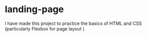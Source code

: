 # landing-page
I have made this project to practice the basics of HTML and CSS (particularly Flexbox for page layout )
